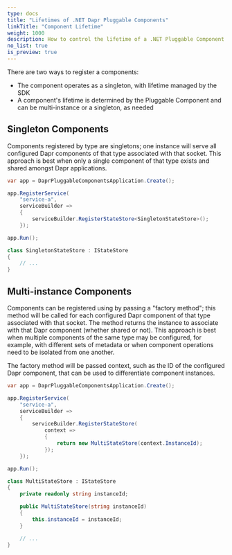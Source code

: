 ```yaml
---
type: docs
title: "Lifetimes of .NET Dapr Pluggable Components"
linkTitle: "Component Lifetime"
weight: 1000
description: How to control the lifetime of a .NET Pluggable Component
no_list: true
is_preview: true
---
```


There are two ways to register a components:

 - The component operates as a singleton, with lifetime managed by the SDK
 - A component's lifetime is determined by the Pluggable Component and can be multi-instance or a singleton, as needed

## Singleton Components

Components registered by type are singletons; one instance will serve all configured Dapr components of that type associated with that socket. This approach is best when only a single component of that type exists and shared amongst Dapr applications.

```csharp
var app = DaprPluggableComponentsApplication.Create();

app.RegisterService(
    "service-a",
    serviceBuilder =>
    {
        serviceBuilder.RegisterStateStore<SingletonStateStore>();
    });

app.Run();

class SingletonStateStore : IStateStore
{
    // ...
}
```

## Multi-instance Components

Components can be registered using by passing a "factory method"; this method will be called for each configured Dapr component of that type associated with that socket. The method returns the instance to associate with that Dapr component (whether shared or not). This approach is best when multiple components of the same type may be configured, for example, with different sets of metadata or when component operations need to be isolated from one another.

The factory method will be passed context, such as the ID of the configured Dapr component, that can be used to differentiate component instances.

```csharp
var app = DaprPluggableComponentsApplication.Create();

app.RegisterService(
    "service-a",
    serviceBuilder =>
    {
        serviceBuilder.RegisterStateStore(
            context =>
            {
                return new MultiStateStore(context.InstanceId);
            });
    });

app.Run();

class MultiStateStore : IStateStore
{
    private readonly string instanceId;

    public MultiStateStore(string instanceId)
    {
        this.instanceId = instanceId;
    }

    // ...
}
```

